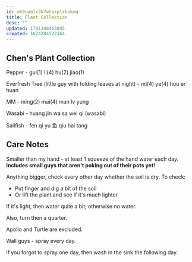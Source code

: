 ```yaml
---
id: ok9uomlx3k7whbxplxkbkmq
title: Plant Collection
desc: ""
updated: 1701348463895
created: 1674284522364
---
```


## Chen's Plant Collection

Pepper - gui(1) li(4) hu(2) jiao(1)

Everfresh Tree (little guy with folding leaves at night) - mi(4) ye(4) hou er huan

MM - ming(2) mai(4) man lv yung

Wasabi - huang jin wa sa wei qi (wasabi)

Sailfish - fen qi yu 鱼 qiu hai tang

## Care Notes

Smaller than my hand - at least 1 squeeze of the hand water each day. **Includes small guys that aren't poking out of their pots yet!**

Anything bigger, check every other day whether the soil is dry. To check:

- Put finger and dig a bit of the soil
- Or lift the plant and see if it's much lighter

If it's light, then water quite a bit; otherwise no water.

Also, turn then a quarter.

Apollo and Turtle are excluded. 

Wall guys - spray every day. 

if you forgot to spray one day, then wash in the sink the following day.